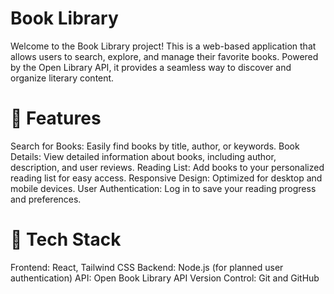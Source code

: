 # Book Library

Welcome to the Book Library project! This is a web-based application that allows users to search, explore, and manage their favorite books. Powered by the Open Library API, it provides a seamless way to discover and organize literary content.

# 🚀 Features

Search for Books: Easily find books by title, author, or keywords.
Book Details: View detailed information about books, including author, description, and user reviews.
Reading List: Add books to your personalized reading list for easy access.
Responsive Design: Optimized for desktop and mobile devices.
User Authentication: Log in to save your reading progress and preferences.

# 🔧 Tech Stack

Frontend: React, Tailwind CSS
Backend: Node.js (for planned user authentication)
API: Open Book Library API
Version Control: Git and GitHub
